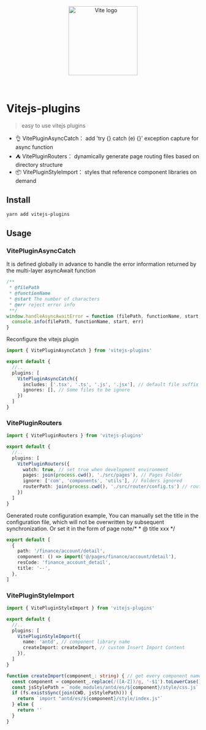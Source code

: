 <p align="center">
  <a href="https://vitejs.dev" target="_blank" rel="noopener noreferrer">
    <img width="180" src="https://vitejs.dev/logo.svg" alt="Vite logo">
  </a>
</p>
<br/>

# Vitejs-plugins

> easy to use vitejs plugins

- 👌 VitePluginAsyncCatch： add 'try {} catch (e) {}' exception capture for async function
- ⛺️ VitePluginRouters： dynamically generate page routing files based on directory structure
- 📦 VitePluginStyleImport： styles that reference component libraries on demand

## Install
```bash
yarn add vitejs-plugins
```

## Usage

### VitePluginAsyncCatch
It is defined globally in advance to handle the error information returned by the multi-layer asyncAwait function

```ts
/**
 * @filePath
 * @functionName
 * @start The number of characters
 * @err reject error info
 **/
window.handleAsyncAwaitError = function (filePath, functionName, start, err) {
  console.info(filePath, functionName, start, err)
}
```
Reconfigure the vitejs plugin

```ts
import { VitePluginAsyncCatch } from 'vitejs-plugins'

export default {
  //.. 
  plugins: [
    VitePluginAsyncCatch({
      includes: ['.tsx', '.ts', '.js', '.jsx'], // default file suffix
      ignores: [], // Some files to be ignore
    })
  ]
}
```

### VitePluginRouters
```ts
import { VitePluginRouters } from 'vitejs-plugins'

export default {
  //.. 
  plugins: [
    VitePluginRouters({
      watch: true, // set true when development environment 
      pages: join(process.cwd(), './src/pages'), // Pages Folder
      ignore: ['com', 'components', 'utils'], // Folders ignored
      routerPath: join(process.cwd(), './src/router/config.ts') // routing file path
    })
  ]
}
```
Generated route configuration example, You can manually set the title in the configuration file, which will not be overwritten by subsequent synchronization. Or set it in the form of page note/* * @ title xxx */

```ts
export default [
  {
    path: '/finance/account/detail',
    component: () => import('@/pages/finance/account/detail'),
    resCode: 'finance_account_detail',
    title: '--',
  },
]
```


### VitePluginStyleImport
```ts
import { VitePluginStyleImport } from 'vitejs-plugins'

export default {
  //.. 
  plugins: [
    VitePluginStyleImport({
      name: 'antd', // component library name
      createImport: createImport, // custom Insert Import Content
    }),
  ]
}

function createImport(component_: string) { // get every component name
  const component = component_.replace(/([A-Z])/g, '-$1').toLowerCase()
  const jsStylePath = `node_modules/antd/es/${component}/style/css.js`
  if (fs.existsSync(join(CWD, jsStylePath))) {
    return `import "antd/es/${component}/style/index.js"`
  } else {
    return ''
  }
}
```